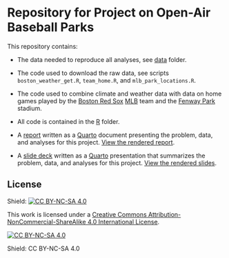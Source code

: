 # Repository for Project on Open-Air Baseball Parks

This repository contains:

- The data needed to reproduce all analyses, see [data](https://github.com/jmgraham30/baseball_weather/tree/main/data) folder.

- The code used to download the raw data, see scripts `boston_weather_get.R`, `team_home.R`, and `mlb_park_locations.R`.

- The code used to combine climate and weather data with data on home games played by the [Boston Red Sox](https://www.mlb.com/redsox) [MLB](https://www.mlb.com/) team and the [Fenway Park](https://www.mlb.com/redsox/ballpark) stadium.

- All code is contained in the [R](https://github.com/jmgraham30/baseball_weather/tree/main/R) folder.

- A [report](https://github.com/jmgraham30/baseball_weather/tree/main/report) written as a [Quarto](https://quarto.org/) document presenting the problem, data, and analyses for this project. [View the rendered report]().

- A [slide deck]() written as a [Quarto](https://quarto.org/) presentation that summarizes the problem, data, and analyses for this project. [View the rendered slides]().


## License

Shield: [![CC BY-NC-SA 4.0][cc-by-nc-sa-shield]][cc-by-nc-sa]

This work is licensed under a
[Creative Commons Attribution-NonCommercial-ShareAlike 4.0 International License][cc-by-nc-sa].

[![CC BY-NC-SA 4.0][cc-by-nc-sa-image]][cc-by-nc-sa]

[cc-by-nc-sa]: http://creativecommons.org/licenses/by-nc-sa/4.0/
[cc-by-nc-sa-image]: https://licensebuttons.net/l/by-nc-sa/4.0/88x31.png
[cc-by-nc-sa-shield]: https://img.shields.io/badge/License-CC%20BY--NC--SA%204.0-lightgrey.svg
Shield: CC BY-NC-SA 4.0
